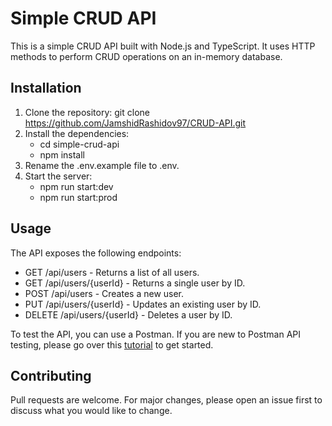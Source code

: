 # **Simple CRUD API**

This is a simple CRUD API built with Node.js and TypeScript. 
It uses HTTP methods to perform CRUD operations on an in-memory database.


## **Installation**


1) Clone the repository: git clone https://github.com/JamshidRashidov97/CRUD-API.git
2) Install the dependencies:
   - cd simple-crud-api
   - npm install
3) Rename the .env.example file to .env.
4) Start the server: 
   - npm run start:dev
   - npm run start:prod


   
## **Usage**

The API exposes the following endpoints:

- GET /api/users - Returns a list of all users.
- GET /api/users/{userId} - Returns a single user by ID.
- POST /api/users - Creates a new user.
- PUT /api/users/{userId} - Updates an existing user by ID.
- DELETE /api/users/{userId} - Deletes a user by ID.

To test the API, you can use a Postman. If you are new to Postman API testing, please go over this [tutorial](https://www.youtube.com/watch?v=uWrw0Bh7BVM&ab_channel=codebubb) to get started.



## **Contributing**
Pull requests are welcome. For major changes, please open an issue first to discuss what you would like to change.

